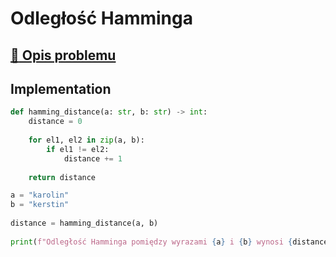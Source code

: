 # Odległość Hamminga

## [:link: Opis problemu](../../../../algorithms/text/hamming-distance.md)

## Implementation

```python linenums="1"
def hamming_distance(a: str, b: str) -> int:
    distance = 0
    
    for el1, el2 in zip(a, b):
        if el1 != el2:
            distance += 1
            
    return distance

a = "karolin"
b = "kerstin"
    
distance = hamming_distance(a, b)
    
print(f"Odległość Hamminga pomiędzy wyrazami {a} i {b} wynosi {distance}")
```
